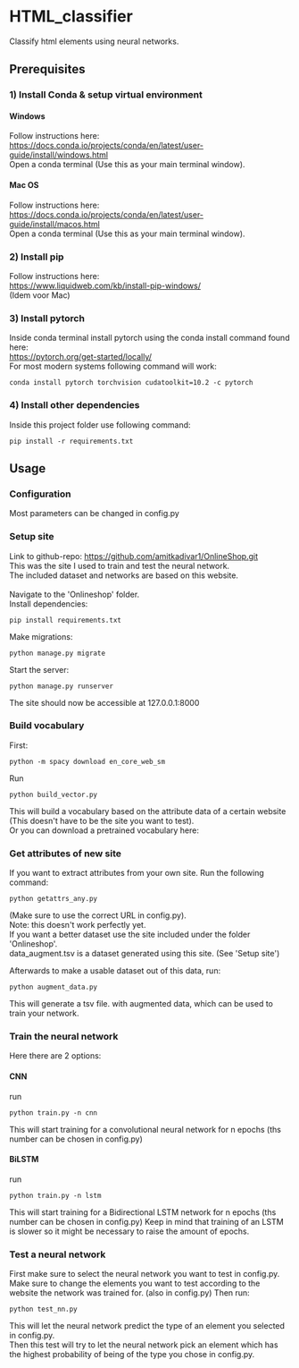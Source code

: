 # HTML_classifier
Classify html elements using neural networks.

## Prerequisites
### 1) Install Conda & setup virtual environment
#### Windows
Follow instructions here:<br/>
https://docs.conda.io/projects/conda/en/latest/user-guide/install/windows.html<br/>
Open a conda terminal (Use this as your main terminal window).

#### Mac OS
Follow instructions here:<br/>
https://docs.conda.io/projects/conda/en/latest/user-guide/install/macos.html<br/>
Open a conda terminal (Use this as your main terminal window).

### 2) Install pip
Follow instructions here:<br/>
https://www.liquidweb.com/kb/install-pip-windows/<br/>
(Idem voor Mac)

####

### 3) Install pytorch
Inside conda terminal install pytorch using the conda install command found here:<br/>
https://pytorch.org/get-started/locally/<br/>
For most modern systems following command will work:
```
conda install pytorch torchvision cudatoolkit=10.2 -c pytorch
```
### 4) Install other dependencies
Inside this project folder use following command:
```
pip install -r requirements.txt
```

## Usage
### Configuration
Most parameters can be changed in config.py

### Setup site
Link to github-repo: https://github.com/amitkadivar1/OnlineShop.git<br/>
This was the site I used to train and test  the neural network.<br/>
The included dataset and networks are based on this website.<br/><br/>
Navigate to the 'Onlineshop' folder. <br/>
Install dependencies:
```
pip install requirements.txt
```

Make migrations:
```
python manage.py migrate
```

Start the server:
```
python manage.py runserver
```
The site should now be accessible at 127.0.0.1:8000


### Build vocabulary
First:
```
python -m spacy download en_core_web_sm
```

Run
```
python build_vector.py
```
This will build a vocabulary based on the attribute data of a certain website (This doesn't have to be the site you want to test).<br/>
Or you can download a pretrained vocabulary here:

### Get attributes of new site

If you want to extract attributes from your own site. Run the following command:
```
python getattrs_any.py
```
(Make sure to use the correct URL in config.py).<br/>
Note: this doesn't work perfectly yet. <br/>
If you want a better dataset use the site included under the folder 'Onlineshop'.<br/>
data_augment.tsv is a dataset generated using this site. (See 'Setup site')

Afterwards to make a usable dataset out of this data, run:
```
python augment_data.py
```
This will generate a tsv file. with augmented data, which can be used to train your network.

### Train the neural network

Here there are 2 options:

#### CNN

run
```
python train.py -n cnn
```
This will start training for a convolutional neural network for n epochs (ths number can be chosen in config.py)

#### BiLSTM

run
```
python train.py -n lstm
```
This will start training for a Bidirectional LSTM network for n epochs (ths number can be chosen in config.py)
Keep in mind that training of an LSTM is slower so it might be necessary to raise the amount of epochs.

### Test a neural network

First make sure to select the neural network you want to test in config.py. Make sure to change the elements you want to test according to the website the network was trained for. (also in config.py)
Then run:
```
python test_nn.py
```
This will let the neural network predict the type of an element you selected in config.py. <br/>
Then this test will try to let the neural network pick an element which has the highest probability of being of the type you chose in config.py.


